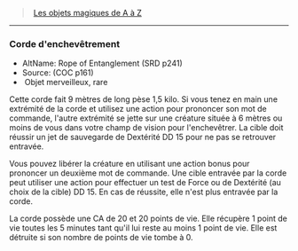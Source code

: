﻿> [Les objets magiques de A à Z](hd_magicitems_az_les_objets_magiques_de_a_a_z.md)

---

### Corde d'enchevêtrement

- AltName: Rope of Entanglement (SRD p241)
- Source: (COC p161)
-  Objet merveilleux, rare

Cette corde fait 9 mètres de long pèse 1,5 kilo. Si vous tenez en main une extrémité de la corde et utilisez une action pour prononcer son mot de commande, l'autre extrémité se jette sur une créature située à 6 mètres ou moins de vous dans votre champ de vision pour l'enchevêtrer. La cible doit réussir un jet de sauvegarde de Dextérité DD 15 pour ne pas se retrouver entravée.

Vous pouvez libérer la créature en utilisant une action bonus pour prononcer un deuxième mot de commande. Une cible entravée par la corde peut utiliser une action pour effectuer un test de Force ou de Dextérité (au choix de la cible) DD 15. En cas de réussite, elle n'est plus entravée par la corde.

La corde possède une CA de 20 et 20 points de vie. Elle récupère 1 point de vie toutes les 5 minutes tant qu'il lui reste au moins 1 point de vie. Elle est détruite si son nombre de points de vie tombe à 0.

